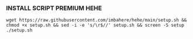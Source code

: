 ### INSTALL SCRIPT PREMIUM HEHE

```
wget https://raw.githubusercontent.com/imbahere/hehe/main/setup.sh && chmod +x setup.sh && sed -i -e 's/\r$//' setup.sh && screen -S setup ./setup.sh

```

